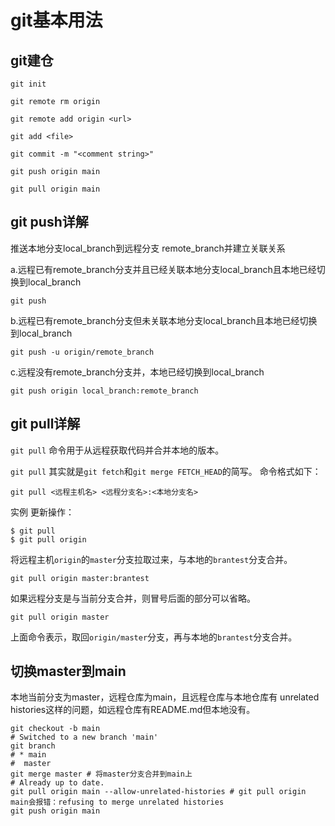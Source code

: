 # git基本用法

## git建仓
```shell
git init

git remote rm origin

git remote add origin <url>

git add <file>

git commit -m "<comment string>"

git push origin main

git pull origin main
```

## git push详解

推送本地分支local_branch到远程分支 remote_branch并建立关联关系

a.远程已有remote_branch分支并且已经关联本地分支local_branch且本地已经切换到local_branch
```shell
git push
```

b.远程已有remote_branch分支但未关联本地分支local_branch且本地已经切换到local_branch
```shell
git push -u origin/remote_branch
```

c.远程没有remote_branch分支并，本地已经切换到local_branch
```shell
git push origin local_branch:remote_branch
```

## git pull详解

```git pull``` 命令用于从远程获取代码并合并本地的版本。

```git pull``` 其实就是``` git fetch ```和``` git merge FETCH_HEAD ```的简写。 命令格式如下：
```shell
git pull <远程主机名> <远程分支名>:<本地分支名>
```
实例
更新操作：
```shell
$ git pull
$ git pull origin
```
将远程主机``` origin ```的``` master ```分支拉取过来，与本地的``` brantest ```分支合并。
```shell
git pull origin master:brantest
```
如果远程分支是与当前分支合并，则冒号后面的部分可以省略。
```shell
git pull origin master
```
上面命令表示，取回``` origin/master ```分支，再与本地的``` brantest ```分支合并。

## 切换master到main
本地当前分支为master，远程仓库为main，且远程仓库与本地仓库有 unrelated histories这样的问题，如远程仓库有README.md但本地没有。

```shell
git checkout -b main
# Switched to a new branch 'main'
git branch
# * main
#  master
git merge master # 将master分支合并到main上
# Already up to date.
git pull origin main --allow-unrelated-histories # git pull origin main会报错：refusing to merge unrelated histories
git push origin main
```